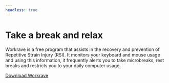 ```yaml
---
headless: true
---
```


<div class="container">
  <div class="row">
    <div class="col-12 align-self-center text-light">
      <h1 class="display-4">Take a break and relax</h1>
      <p class="lead">
        Workrave is a free program that assists in the recovery and prevention of Repetitive
        Strain Injury (RSI). It monitors your keyboard and mouse usage and using this
        information, it frequently alerts you to take microbreaks, rest breaks and
        restricts you to your daily computer usage.
        </p>
        <a href="/download" class="btn btn-sm btn-light btn-outline-dark text-uppercase font-weight-bold">Download Workrave</a>
    </div>
  </div>
</div>

